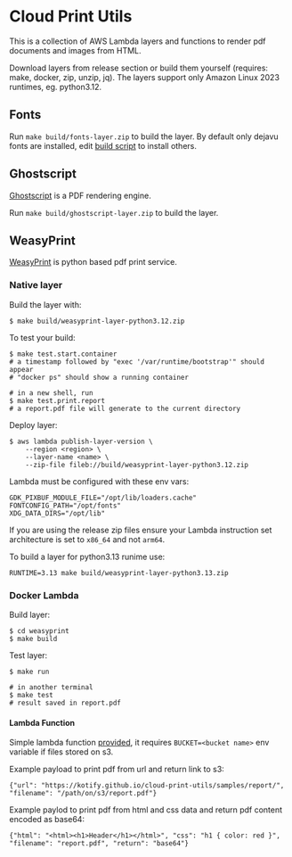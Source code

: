 # Cloud Print Utils

This is a collection of AWS Lambda layers and functions to render pdf documents and images from HTML.

Download layers from release section or build them yourself (requires: make, docker, zip, unzip, jq).
The layers support only Amazon Linux 2023 runtimes, eg. python3.12.

## Fonts

Run `make build/fonts-layer.zip` to build the layer. 
By default only dejavu fonts are installed, edit [build script](fonts/layer_builder.sh) to install others.

## Ghostscript

[Ghostscript](https://www.ghostscript.com/) is a PDF rendering engine.

Run `make build/ghostscript-layer.zip` to build the layer.

## WeasyPrint

[WeasyPrint](https://weasyprint.org/) is python based pdf print service.

### Native layer

Build the layer with:

    $ make build/weasyprint-layer-python3.12.zip

To test your build:

    $ make test.start.container
    # a timestamp followed by "exec '/var/runtime/bootstrap'" should appear
    # "docker ps" should show a running container

    # in a new shell, run
    $ make test.print.report
    # a report.pdf file will generate to the current directory


Deploy layer:

    $ aws lambda publish-layer-version \
        --region <region> \
        --layer-name <name> \
        --zip-file fileb://build/weasyprint-layer-python3.12.zip

Lambda must be configured with these env vars:

    GDK_PIXBUF_MODULE_FILE="/opt/lib/loaders.cache"
    FONTCONFIG_PATH="/opt/fonts"
    XDG_DATA_DIRS="/opt/lib"

If you are using the release zip files ensure your Lambda instruction set architecture is set to `x86_64` and not `arm64`.

To build a layer for python3.13 runime use:

    RUNTIME=3.13 make build/weasyprint-layer-python3.13.zip

### Docker Lambda

Build layer:

    $ cd weasyprint
    $ make build

Test layer:

    $ make run

    # in another terminal
    $ make test
    # result saved in report.pdf

#### Lambda Function

Simple lambda function [provided](./lambda_function.py),
it requires `BUCKET=<bucket name>` env variable if files stored on s3.

Example payload to print pdf from url and return link to s3:

    {"url": "https://kotify.github.io/cloud-print-utils/samples/report/", "filename": "/path/on/s3/report.pdf"}

Example paylod to print pdf from html and css data and return pdf content encoded as base64:

    {"html": "<html><h1>Header</h1></html>", "css": "h1 { color: red }", "filename": "report.pdf", "return": "base64"}
